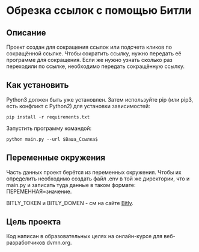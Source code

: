 # Обрезка ссылок с помощью Битли

## Описание

Проект создан для сокращения ссылок или подсчета кликов по сокращённой ссылке. Чтобы сократить ссылку, нужно передать её программе для сокращения. Если же нужно узнать сколько раз переходили по ссылке, необходимо передать сокращённую ссылку.

## Как установить

Python3 должен быть уже установлен. Затем используйте pip (или pip3, есть конфликт с Python2) для установки зависимостей:
```
pip install -r requirements.txt
```

Запустить программу командой:
```
python main.py --url $Ваша_Ссылка$
```

## Переменные окружения

Часть данных проект берётся из переменных окружения. Чтобы их определить необходимо создать файл .env в той же директории, что и main.py и записать туда данные в таком формате: ПЕРЕМЕННАЯ=значение.

BITLY_TOKEN и BITLY_DOMEN - см на сайте [Bitly](https://bitly.com).

## Цель проекта

Код написан в образовательных целях на онлайн-курсе для веб-разработчиков dvmn.org.